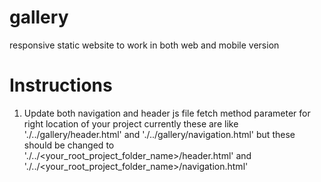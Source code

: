 # gallery
responsive static website to work in both web and mobile version


# Instructions
1. Update both navigation and header js file fetch method parameter for right location of your project
currently these are like './../gallery/header.html' and './../gallery/navigation.html' but these should be changed to  './../<your_root_project_folder_name>/header.html' and './../<your_root_project_folder_name>/navigation.html'